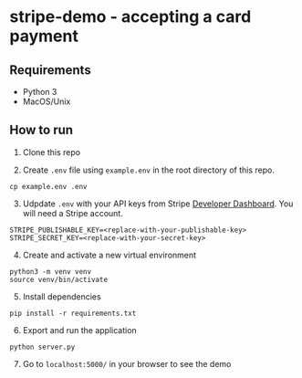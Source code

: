 # stripe-demo - accepting a card payment

## Requirements

- Python 3
- MacOS/Unix

## How to run

1. Clone this repo

2. Create `.env` file using `example.env` in the root directory of this repo.

```
cp example.env .env
```

3. Udpdate `.env` with your API keys from Stripe [Developer Dashboard](https://stripe.com/docs/development#api-keys). You will need a Stripe account.

```
STRIPE_PUBLISHABLE_KEY=<replace-with-your-publishable-key>
STRIPE_SECRET_KEY=<replace-with-your-secret-key>
```

4. Create and activate a new virtual environment

```
python3 -m venv venv
source venv/bin/activate
```

5. Install dependencies

```
pip install -r requirements.txt
```

6. Export and run the application

```
python server.py
```

7. Go to `localhost:5000/` in your browser to see the demo
